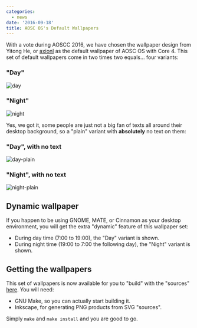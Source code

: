 ```yaml
---
categories:
  - news
date: '2016-09-18'
title: AOSC OS's Default Wallpapers
---
```



With a vote during AOSCC 2016, we have chosen the wallpaper design from Yitong He, or [axionl](https://github.com/axionl) as the default wallpaper of AOSC OS with Core 4. This set of default wallpapers come in two times two equals... four variants:

### "Day"

![day](/assets/i/day.jpg)

### "Night"

![night](/assets/i/night.jpg)

Yes, we got it, some people are just not a big fan of texts all around their desktop background, so a "plain" variant with **absolutely** no text on them:

### "Day", with no text

![day-plain](/assets/i/day-plain.jpg)

### "Night", with no text

![night-plain](/assets/i/night-plain.jpg)

Dynamic wallpaper
-----------------

If you happen to be using GNOME, MATE, or Cinnamon as your desktop environment, you will get the extra "dynamic" feature of this wallpaper set:

- During day time (7:00 to 19:00), the "Day" variant is shown.
- During night time (19:00 to 7:00 the following day), the "Night" variant is shown.

Getting the wallpapers
----------------------

This set of wallpapers is now available for you to "build" with the "sources" [here](https://github.com/AOSC-Dev/aosc-os-artworks). You will need:

- GNU Make, so you can actually start building it.
- Inkscape, for generating PNG products from SVG "sources".

Simply `make` and `make install` and you are good to go.
